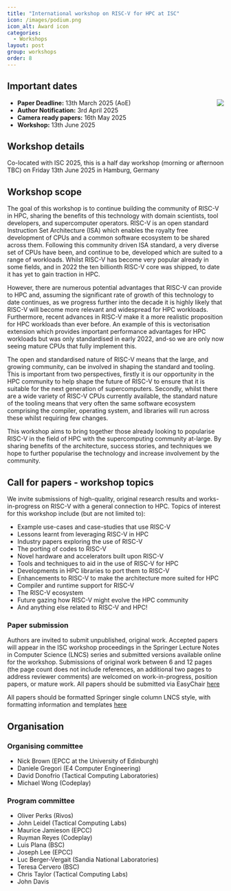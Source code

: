 ```yaml
---
title: "International workshop on RISC-V for HPC at ISC"
icon: /images/podium.png
icon_alt: Award icon
categories:
  - Workshops
layout: post
group: workshops
order: 8
---
```


## Important dates
<img align="right" src="https://www.hdfgroup.org/wp-content/uploads/2019/02/ISC_hp_logo_small_72dpi_rgb.png">

* **Paper Deadline:** 13th March 2025 (AoE)
* **Author Notification:** 3rd April 2025
* **Camera ready papers:** 16th May 2025
* **Workshop:** 13th June 2025

## Workshop details
Co-located with ISC 2025, this is a half day workshop (morning or afternoon TBC) on Friday 13th June 2025 in Hamburg, Germany

## Workshop scope
The goal of this workshop is to continue building the community of RISC-V in HPC, sharing the benefits of this technology with domain scientists, tool developers, and supercomputer operators. RISC-V is an open standard Instruction Set Architecture (ISA) which enables the royalty free development of CPUs and a common software ecosystem to be shared across them. Following this community driven ISA standard, a very diverse set of CPUs have been, and continue to be, developed which are suited to a range of workloads. Whilst RISC-V has become very popular already in some fields, and in 2022 the ten billionth RISC-V core was shipped, to date it has yet to gain traction in HPC.

However, there are numerous potential advantages that RISC-V can provide to HPC and, assuming the significant rate of growth of this technology to date continues, as we progress further into the decade it is highly likely that RISC-V will become more relevant and widespread for HPC workloads. Furthermore, recent advances in RISC-V make it a more realistic proposition for HPC workloads than ever before. An example of this is vectorisation extension which provides important performance advantages for HPC workloads but was only standardised in early 2022, and-so we are only now seeing mature CPUs that fully implement this.

The open and standardised nature of RISC-V means that the large, and growing community, can be involved in shaping the standard and tooling. This is important from two perspectives, firstly it is our opportunity in the HPC community to help shape the future of RISC-V to ensure that it is suitable for the next generation of supercomputers. Secondly, whilst there are a wide variety of RISC-V CPUs currently available, the standard nature of the tooling means that very often the same software ecosystem comprising the compiler, operating system, and libraries will run across these whilst requiring few changes.

This workshop aims to bring together those already looking to popularise RISC-V in the field of HPC with the supercomputing community at-large. By sharing benefits of the architecture, success stories, and techniques we hope to further popularise the technology and increase involvement by the community. 

## Call for papers - workshop topics

We invite submissions of high-quality, original research results and works-in-progress on RISC-V with a general connection to HPC. Topics of interest for this workshop include (but are not limited to):

* Example use-cases and case-studies that use RISC-V
* Lessons learnt from leveraging RISC-V in HPC
* Industry papers exploring the use of RISC-V
* The porting of codes to RISC-V
* Novel hardware and accelerators built upon RISC-V
* Tools and techniques to aid in the use of RISC-V for HPC
* Developments in HPC libraries to port them to RISC-V
* Enhancements to RISC-V to make the architecture more suited for HPC
* Compiler and runtime support for RISC-V
* The RISC-V ecosystem
* Future gazing how RISC-V might evolve the HPC community
* And anything else related to RISC-V and HPC!

### Paper submission

Authors are invited to submit unpublished, original work. Accepted papers will appear in the ISC workshop proceedings in the Springer Lecture Notes in Computer Science (LNCS) series and submitted versions available online for the workshop. Submissions of original work between 6 and 12 pages (the page count does not include references, an additional two pages to address reviewer comments) are welcomed on work-in-progress, position papers, or mature work. All papers should be submitted via EasyChair [here](https://easychair.org/conferences/?conf=riscvhpc24)

All papers should be formatted Springer single column LNCS style, with formatting information and templates [here](https://www.springer.com/gp/computer-science/lncs/conference-proceedings-guidelines)

## Organisation 

### Organising committee

* Nick Brown (EPCC at the University of Edinburgh)
* Daniele Gregori (E4 Computer Engineering)
* David Donofrio (Tactical Computing Laboratories)
* Michael Wong (Codeplay)

### Program committee

* Oliver Perks (Rivos)
* John Leidel (Tactical Computing Labs)
* Maurice Jamieson (EPCC)
* Ruyman Reyes (Codeplay)
* Luis Plana (BSC)
* Joseph Lee (EPCC)
* Luc Berger-Vergait (Sandia National Laboratories)
* Teresa Cervero (BSC)
* Chris Taylor (Tactical Computing Labs)
* John Davis
